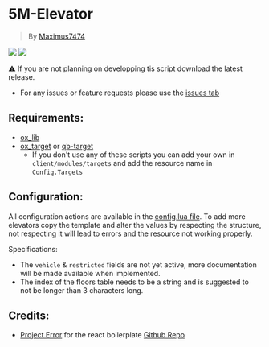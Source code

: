 # 5M-Elevator
> By [Maximus7474](https://github.com/Maximus7474)

  ![](https://img.shields.io/github/downloads/Maximus7474/5M-Elevator/total?logo=github)
  ![](https://img.shields.io/github/v/release/Maximus7474/5M-Elevator?logo=github)

⚠️ If you are not planning on developping tis script download the latest release.

- For any issues or feature requests please use the [issues tab](https://github.com/Maximus7474/5M-Elevator/issues)

## Requirements:
- [ox_lib](https://github.com/overextended/ox_lib/releases)
- [ox_target](https://github.com/overextended/ox_target/releases) or [qb-target](https://github.com/qbcore-framework/qb-target)
  - If you don't use any of these scripts you can add your own in `client/modules/targets` and add the resource name in `Config.Targets`

## Configuration:
All configuration actions are available in the [config.lua file](https://github.com/Maximus7474/5M-Elevator/blob/1.0.1/shared/config.lua).
To add more elevators copy the template and alter the values by respecting the structure, not respecting it will lead to errors and the resource not working properly.

Specifications:
- The `vehicle` & `restricted` fields are not yet active, more documentation will be made available when implemented.
- The index of the floors table needs to be a string and is suggested to not be longer than 3 characters long.

## Credits:
- [Project Error](https://github.com/project-error) for the react boilerplate [Github Repo](https://github.com/project-error/fivem-react-boilerplate-lua)